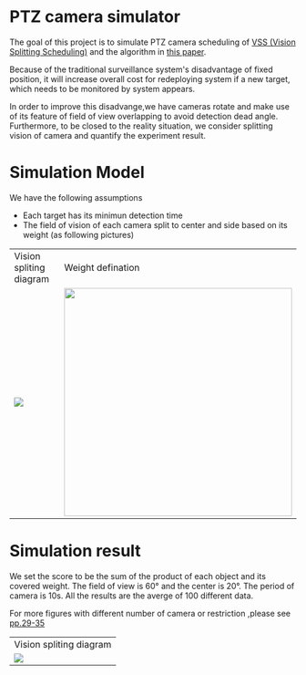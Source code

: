 PTZ camera simulator
======

The goal of this project is to simulate PTZ camera scheduling of [VSS (Vision Splitting Scheduling)](https://drive.google.com/file/d/1fYSZnkw17IxDMPwCX5b55vwKcNYcTDkN/view?usp=sharing) and the algorithm in [this paper](https://ieeexplore.ieee.org/document/6965869).

Because of the traditional surveillance system's disadvantage of fixed position, it will increase overall cost for redeploying system if a new target, which needs to be monitored by system appears.

In order to improve this disadvange,we have cameras rotate and make use of its feature of field of view overlapping to avoid detection dead angle. Furthermore, to be closed to the reality situation, we consider splitting vision of camera and quantify the experiment result.

Simulation Model
====
We have the following assumptions
* Each target has its minimun detection time
* The field of vision of each camera split to center and side based on its weight (as following pictures)

<table border="0">
    <tr>
        <td>Vision spliting diagram</td>
        <td>Weight defination</td>
    </tr>
    <tr>
        <td border=0>
            <a href="https://i.imgur.com/Hthv1iK.png">
                <img src="https://i.imgur.com/Hthv1iK.png">
            </a>
        </td>
        <td>
            <a href="https://i.imgur.com/yNvWDCW.png">
                <img src="https://i.imgur.com/yNvWDCW.png" width="400">
            </a>
        </td>
    </tr>
</table>

Simulation result
====
We set the score to be the sum of the product of each object and its covered weight.
The field of view is 60° and the center is 20°. The period of camera is 10s. All the results are the averge of 100 different data.

For more figures with different number of camera or restriction ,please see [pp.29-35](/paper.pdf)
<table border="0">
    <tr>
        <td>Vision spliting diagram</td>
    </tr>
    <tr>
        <td border=0>
            <a href="https://i.imgur.com/468Xu4Y.png">
                <img src="https://i.imgur.com/468Xu4Y.png">
            </a>
        </td>
    </tr>
</table>
